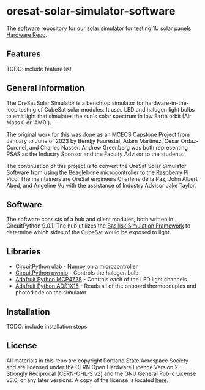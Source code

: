 # oresat-solar-simulator-software

The software repository for our solar simulator for testing 1U solar panels [Hardware Repo](https://github.com/oresat/oresat-solar-simulator-hardware).

## Features

TODO: include feature list

## General Information

The OreSat Solar Simulator is a benchtop simulator for hardware-in-the-loop testing of CubeSat solar modules. It uses LED and halogen light bulbs to emit light that simulates the sun's solar spectrum in low Earth orbit (Air Mass 0 or 'AM0').

The original work for this was done as an MCECS Capstone Project from January to June of 2023 by Bendjy Faurestal, Adam Martinez, Cesar Ordaz-Coronel, and Charles Nasser. Andrew Greenberg was both representing PSAS as the Industry Sponsor and the Faculty Advisor to the students.

The continuation of this project is to convert the OreSat Solar Simulator Software from using the Beaglebone microcontroller to the Raspberry Pi Pico. The maintainers are OreSat engineers Charlene de la Paz, John Albert Abed, and Angeline Vu with the assistance of Industry Advisor Jake Taylor.

## Software

The software consists of a hub and client modules, both written in CircuitPython 9.0.1. The hub utilizes the [Basilisk Simulation Framework](http://hanspeterschaub.info/basilisk/) to determine which sides of the CubeSat would be exposed to light.

## Libraries

- [CircuitPython ulab](https://docs.circuitpython.org/en/latest/shared-bindings/ulab/index.html) - Numpy on a microcontroller
- [CircuitPython pwmio](https://docs.circuitpython.org/en/latest/shared-bindings/pwmio/index.html) - Controls the halogen bulb
- [Adafruit Python MCP4728](https://github.com/adafruit/Adafruit_CircuitPython_MCP4728) - Controls each of the LED light channels
- [Adafruit Python ADS1X15](https://github.com/Ayush2309/Adafruit_ADS) - Reads all of the onboard thermocouples and photodiode on the simulator

## Installation

TODO: include installation steps

## License

All materials in this repo are copyright Portland State Aerospace Society and are licensed under the CERN Open Hardware Licence Version 2 - Strongly Reciprocal (CERN-OHL-S v2) and the GNU General Public License v3.0, or any later versions. A copy of the license is located [here](https://github.com/oresat/oresat-solar-simulator-software/blob/master/LICENSE.md).
